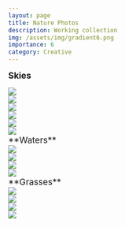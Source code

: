 ```yaml
---
layout: page
title: Nature Photos
description: Working collection
img: /assets/img/gradient6.png
importance: 6
category: Creative
---
```

<!-- start -->
<span style="font-size:1.25em;">**Skies**</span>
<div class="row mt-3">
    <div class="col-sm mt-3 mt-md-0">
        <img class="img-fluid rounded z-depth-1" src="{{ site.baseurl }}/assets/img/naturePhotos/IMG_6831.jpg">
    </div>
    <div class="col-sm mt-3 mt-md-0">
        <img class="img-fluid rounded z-depth-1" src="{{ site.baseurl }}/assets/img/naturePhotos/IMG_6832.jpg">
    </div>
</div>    

<!-- row 2 -->
<div class="row mt-3">
    <div class="col-sm mt-3 mt-md-0">
        <img class="img-fluid rounded z-depth-1" src="{{ site.baseurl }}/assets/img/naturePhotos/IMG_6476.jpg">
    </div>
    <div class="col-sm mt-3 mt-md-0">
        <img class="img-fluid rounded z-depth-1" src="{{ site.baseurl }}/assets/img/naturePhotos/IMG_0522.png">
    </div>
</div>
<div class="caption">
    
</div>
<!-- row 3 -->
<div class="row mt-3">
    <div class="col-sm mt-3 mt-md-0">
        <img class="img-fluid rounded z-depth-1" src="{{ site.baseurl }}/assets/img/naturePhotos/IMG_2926_051221.png">
    </div>
    <div class="col-sm mt-3 mt-md-0">
        <img class="img-fluid rounded z-depth-1" src="{{ site.baseurl }}/assets/img/naturePhotos/IMG_3058_051221.png">
    </div>
</div>
<div class="caption">
    
</div>
<!-- end -->
<!-- start -->
<span style="font-size:1.25em;">**Waters**</span>
<div class="row mt-3">
    <div class="col-sm mt-3 mt-md-0">
        <img class="img-fluid rounded z-depth-1" src="{{ site.baseurl }}/assets/img/naturePhotos/IMG_0005.jpg">
    </div>
    <div class="col-sm mt-3 mt-md-0">
        <img class="img-fluid rounded z-depth-1" src="{{ site.baseurl }}/assets/img/naturePhotos/IMG_0009.jpg">
    </div>
</div>    

<!-- row 2 -->
<div class="row mt-3">
    <div class="col-sm mt-3 mt-md-0">
        <img class="img-fluid rounded z-depth-1" src="{{ site.baseurl }}/assets/img/naturePhotos/IMG_0339.png">
    </div>
    <div class="col-sm mt-3 mt-md-0">
        <img class="img-fluid rounded z-depth-1" src="{{ site.baseurl }}/assets/img/naturePhotos/IMG_0612.png">
    </div>
</div>
<div class="caption">
    
</div>
<!-- end -->
<!-- start -->
<span style="font-size:1.25em;">**Grasses**</span>
<div class="row mt-3">
    <div class="col-sm mt-3 mt-md-0">
        <img class="img-fluid rounded z-depth-1" src="{{ site.baseurl }}/assets/img/naturePhotos/IMG_0832.jpg">
    </div>
    <div class="col-sm mt-3 mt-md-0">
        <img class="img-fluid rounded z-depth-1" src="{{ site.baseurl }}/assets/img/naturePhotos/IMG_2648.jpg">
    </div>
</div>    

<!-- row 2 -->
<div class="row mt-3">
    <div class="col-sm mt-3 mt-md-0">
        <img class="img-fluid rounded z-depth-1" src="{{ site.baseurl }}/assets/img/naturePhotos/IMG_2034_051221.png">
    </div>
    <div class="col-sm mt-3 mt-md-0">
        <img class="img-fluid rounded z-depth-1" src="{{ site.baseurl }}/assets/img/naturePhotos/IMG_2693_051221.png">
    </div>
</div>
<div class="caption">
    
</div>
<!-- end -->
